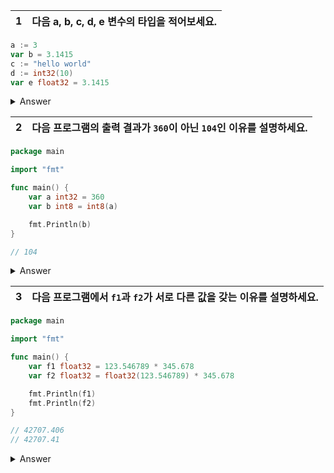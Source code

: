 1 | 다음 a, b, c, d, e 변수의 타입을 적어보세요.
:--:|:--

```go
a := 3
var b = 3.1415
c := "hello world"
d := int32(10)
var e float32 = 3.1415
```

<details>
<summary> Answer </summary>

- `a`: int64 (if 64bit OS)
- `b`: float64 (if 64bit OS)
- `c`: string
- `d`: int32
- `e`: float32

</details>

2 | 다음 프로그램의 출력 결과가 `360`이 아닌 `104`인 이유를 설명하세요.
:--:|:--

```go
package main

import "fmt"

func main() {
    var a int32 = 360
    var b int8 = int8(a)

    fmt.Println(b)
}

// 104
```

<details>
<summary> Answer </summary>

`b`는 int8 타입으로 -128 ~ 127 까지 값을 표현할 수 있습니다. 360은 int8의 범위를 벗어나기 때문에 마지막 1바이트 값만 남고 나머지가 사라져서 올바르지 않은 값이 나옵니다.

</details>

3 | 다음 프로그램에서 `f1`과 `f2`가 서로 다른 값을 갖는 이유를 설명하세요.
:--:|:--

```go
package main

import "fmt"

func main() {
    var f1 float32 = 123.546789 * 345.678
    var f2 float32 = float32(123.546789) * 345.678

    fmt.Println(f1)
    fmt.Println(f2)
}

// 42707.406
// 42707.41
```

<details>
<summary> Answer </summary>

`f1`은 123.546789 * 345.678 = 42707.406927942가 float32로 변환되는 과정에서 자릿수 제한으로 값이 42707.406으로 변환됐습니다.
`f2`는 123.546789가 먼저 float32로 변환되면서 자릿수 탈락이 되어서 123.54679 가 됐고 그 값에 345.678을 곱한 결과는 52707.40727362 이지만, float32로 표현 가능한 근사값으로 변환되면서 자릿수 탈락이 발생하여 42707.41이 됐습니다.

</details>
